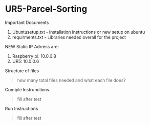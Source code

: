 # UR5-Parcel-Sorting

Important Documents
1) Ubuntusetup.txt - installation instructions or new setup on ubuntu
2) requirments.txt - Libraries needed overall for the project

NEW Static IP Adrress are:
1) Raspberry pi: 10.0.0.8
2) UR5: 10.0.0.6

Structure of files 
> how many total files needed and what each file does?

Comiple Instrunctions
> fill after test

Run Instructions
> fill after test


